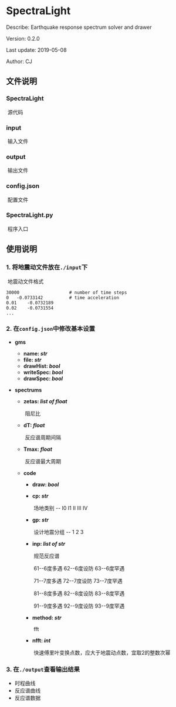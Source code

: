 # SpectraLight

Describe: Earthquake response spectrum solver and drawer

Version: 0.2.0

Last update: 2019-05-08

Author: CJ

## 文件说明

### SpectraLight

​		源代码

### input

​		输入文件

### output

​		输出文件

### config.json

​		配置文件

### SpectraLight.py

​		程序入口

## 使用说明

### 1. 将地震动文件放在``./input``下

​		地震动文件格式
```
30000					# number of time steps
0	-0.0733142			# time acceleration
0.01	-0.0732189
0.02	-0.0731554
...
```

### 2. 在``config.json``中修改基本设置

- **gms**

  - **name: *str***
  - **file: *str***
  - **drawHist: *bool***
  - **writeSpec: *bool***
  - **drawSpec: *bool***

- **spectrums**

  - **zetas: *list of float***

    ​		阻尼比

  - **dT: *float***

    ​		反应谱周期间隔

  - **Tmax: *float***

    ​		反应谱最大周期

  - **code**

    - **draw: *bool***

    - **cp: *str***

      ​		场地类别 -- I0  I1  II  III  IV

    - **gp: *str***

      ​		设计地震分组 -- 1  2  3

    - **inp: *list of str***

      ​		规范反应谱

      ​		61--6度多遇    62--6度设防    63--6度罕遇 
      
      ​		71--7度多遇    72--7度设防    73--7度罕遇
      
      ​		81--8度多遇    82--8度设防    83--8度罕遇
      
      ​		91--9度多遇    92--9度设防    93--9度罕遇
    
    - **method: *str***
    
      ​		fft
    
    - **nfft: *int***
    
      ​		快速傅里叶变换点数，应大于地震动点数，宜取2的整数次幂


### 3. 在`./output`查看输出结果

- 时程曲线
- 反应谱曲线
- 反应谱数据